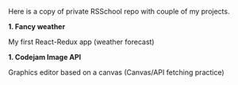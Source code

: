 Here is a copy of private RSSchool repo with couple of my projects.

**1. Fancy weather**

My first React-Redux app (weather forecast)

**1. Codejam Image API**

Graphics editor based on a canvas (Canvas/API fetching practice)
